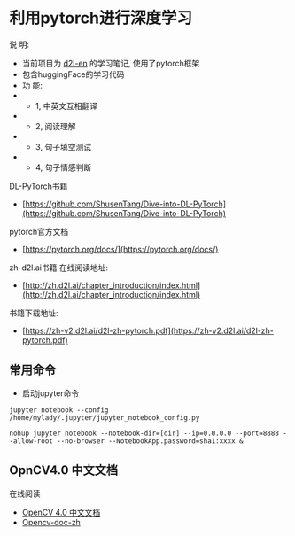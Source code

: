 # 利用pytorch进行深度学习

说 明:
- 当前项目为 [d2l-en](https://github.com/d2l-ai/d2l-en) 的学习笔记, 使用了pytorch框架
- 包含huggingFace的学习代码
- 功 能: 
- - 1, 中英文互相翻译
- - 2, 阅读理解
- - 3, 句子填空测试
- - 4, 句子情感判断


DL-PyTorch书籍 
- [https://github.com/ShusenTang/Dive-into-DL-PyTorch](https://github.com/ShusenTang/Dive-into-DL-PyTorch)

pytorch官方文档
- [https://pytorch.org/docs/](https://pytorch.org/docs/)

zh-d2l.ai书籍 在线阅读地址: 
- [http://zh.d2l.ai/chapter_introduction/index.html](http://zh.d2l.ai/chapter_introduction/index.html)


书籍下载地址: 
- [https://zh-v2.d2l.ai/d2l-zh-pytorch.pdf](https://zh-v2.d2l.ai/d2l-zh-pytorch.pdf)


## 常用命令

- 启动jupyter命令
```shell
jupyter notebook --config /home/mylady/.jupyter/jupyter_notebook_config.py

nohup jupyter notebook --notebook-dir=[dir] --ip=0.0.0.0 --port=8888 --allow-root --no-browser --NotebookApp.password=sha1:xxxx &
```

## OpnCV4.0 中文文档

在线阅读
- [OpenCV 4.0 中文文档](https://opencv.apachecn.org/#/)
- [Opencv-doc-zh](https://github.com/apachecn/opencv-doc-zh)

